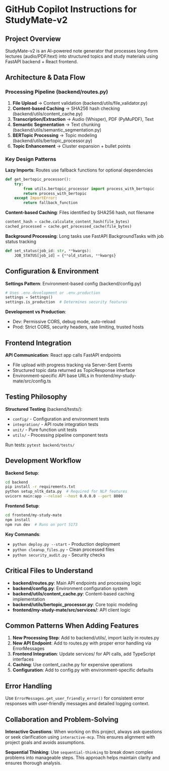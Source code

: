 # GitHub Copilot Instructions for StudyMate-v2

## Project Overview
StudyMate-v2 is an AI-powered note generator that processes long-form lectures (audio/PDF/text) into structured topics and study materials using FastAPI backend + React frontend.

## Architecture & Data Flow

### Processing Pipeline (backend/routes.py)
1. **File Upload** → Content validation (backend/utils/file_validator.py)
2. **Content-based Caching** → SHA256 hash checking (backend/utils/content_cache.py)
3. **Transcription/Extraction** → Audio (Whisper), PDF (PyMuPDF), Text
4. **Semantic Segmentation** → Text chunking (backend/utils/semantic_segmentation.py)
5. **BERTopic Processing** → Topic modeling (backend/utils/bertopic_processor.py)
6. **Topic Enhancement** → Cluster expansion + bullet points

### Key Design Patterns

**Lazy Imports**: Routes use fallback functions for optional dependencies
```python
def get_bertopic_processor():
    try:
        from utils.bertopic_processor import process_with_bertopic
        return process_with_bertopic
    except ImportError:
        return fallback_function
```

**Content-based Caching**: Files identified by SHA256 hash, not filename
```python
content_hash = cache.calculate_content_hash(file_bytes)
cached_processed = cache.get_processed_cache(file_bytes)
```

**Background Processing**: Long tasks use FastAPI BackgroundTasks with job status tracking
```python
def set_status(job_id: str, **kwargs):
    JOB_STATUS[job_id] = {**old_status, **kwargs}
```

## Configuration & Environment

**Settings Pattern**: Environment-based config (backend/config.py)
```python
# Uses .env.development or .env.production
settings = Settings()
settings.is_production  # Determines security features
```

**Development vs Production**:
- Dev: Permissive CORS, debug mode, auto-reload
- Prod: Strict CORS, security headers, rate limiting, trusted hosts

## Frontend Integration

**API Communication**: React app calls FastAPI endpoints
- File upload with progress tracking via Server-Sent Events
- Structured topic data returned as TopicResponse interface
- Environment-specific API base URLs in frontend/my-study-mate/src/config.ts

## Testing Philosophy

**Structured Testing** (backend/tests/):
- `config/` - Configuration and environment tests
- `integration/` - API route integration tests  
- `unit/` - Pure function unit tests
- `utils/` - Processing pipeline component tests

Run tests: `pytest backend/tests/`

## Development Workflow

**Backend Setup**:
```bash
cd backend
pip install -r requirements.txt
python setup_nltk_data.py  # Required for NLP features
uvicorn main:app --reload --host 0.0.0.0 --port 8000
```

**Frontend Setup**:
```bash
cd frontend/my-study-mate  
npm install
npm run dev  # Runs on port 5173
```

**Key Commands**:
- `python deploy.py --start` - Production deployment
- `python cleanup_files.py` - Clean processed files
- `python security_audit.py` - Security checks

## Critical Files to Understand

- **backend/routes.py**: Main API endpoints and processing logic
- **backend/config.py**: Environment configuration system
- **backend/utils/content_cache.py**: Content-based caching implementation
- **backend/utils/bertopic_processor.py**: Core topic modeling
- **frontend/my-study-mate/src/services/**: API client logic

## Common Patterns When Adding Features

1. **New Processing Step**: Add to backend/utils/, import lazily in routes.py
2. **New API Endpoint**: Add to routes.py with proper error handling via ErrorMessages
3. **Frontend Integration**: Update services/ for API calls, add TypeScript interfaces
4. **Caching**: Use content_cache.py for expensive operations
5. **Configuration**: Add to config.py with environment-specific defaults

## Error Handling
Use `ErrorMessages.get_user_friendly_error()` for consistent error responses with user-friendly messages and detailed logging context.

## Collaboration and Problem-Solving

**Interactive Questions**: When working on this project, always ask questions or seek clarification using `interactive-mcp`. This ensures alignment with project goals and avoids assumptions.

**Sequential Thinking**: Use `sequential-thinking` to break down complex problems into manageable steps. This approach helps maintain clarity and ensures thorough analysis.
